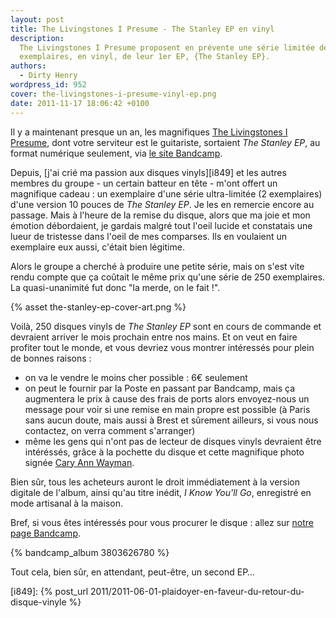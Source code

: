 ```yaml
---
layout: post
title: The Livingstones I Presume - The Stanley EP en vinyl
description:
  The Livingstones I Presume proposent en prévente une série limitée de 250
  exemplaires, en vinyl, de leur 1er EP, {The Stanley EP}.
authors:
  - Dirty Henry
wordpress_id: 952
cover: the-livingstones-i-presume-vinyl-ep.png
date: 2011-11-17 18:06:42 +0100
---
```


Il y a maintenant presque un an, les magnifiques [The Livingstones I
Presume][1], dont votre serviteur est le guitariste, sortaient _The Stanley EP_,
au format numérique seulement, via [le site Bandcamp][1].

Depuis, [j'ai crié ma passion aux disques vinyls][i849] et les autres membres du
groupe - un certain batteur en tête - m'ont offert un magnifique cadeau : un
exemplaire d'une série ultra-limitée (2 exemplaires) d'une version 10 pouces de
_The Stanley EP_. Je les en remercie encore au passage. Mais à l'heure de la
remise du disque, alors que ma joie et mon émotion débordaient, je gardais
malgré tout l'oeil lucide et constatais une lueur de tristesse dans l'oeil de
mes comparses. Ils en voulaient un exemplaire eux aussi, c'était bien légitime.

Alors le groupe a cherché à produire une petite série, mais on s'est vite rendu
compte que ça coûtait le même prix qu'une série de 250 exemplaires. La
quasi-unanimité fut donc "la merde, on le fait !".

{% asset the-stanley-ep-cover-art.png %}

Voilà, 250 disques vinyls de _The Stanley EP_ sont en cours de commande et
devraient arriver le mois prochain entre nos mains. Et on veut en faire profiter
tout le monde, et vous devriez vous montrer intéressés pour plein de bonnes
raisons :

- on va le vendre le moins cher possible : 6€ seulement
- on peut le fournir par la Poste en passant par Bandcamp, mais ça augmentera le
  prix à cause des frais de ports alors envoyez-nous un message pour voir si une
  remise en main propre est possible (à Paris sans aucun doute, mais aussi à
  Brest et sûrement ailleurs, si vous nous contactez, on verra comment
  s'arranger)
- même les gens qui n'ont pas de lecteur de disques vinyls devraient être
  intéréssés, grâce à la pochette du disque et cette magnifique photo signée
  [Cary Ann Wayman](http://www.cariwayman.com/).

Bien sûr, tous les acheteurs auront le droit immédiatement à la version digitale
de l'album, ainsi qu'au titre inédit, _I Know You'll Go_, enregistré en mode
artisanal à la maison.

Bref, si vous êtes intéressés pour vous procurer le disque : allez sur [notre
page Bandcamp][1].

{% bandcamp_album 3803626780 %}

Tout cela, bien sûr, en attendant, peut-être, un second EP…

[1]: https://thelivingstonesipresume.bandcamp.com

[i849]:
{% post_url 2011/2011-06-01-plaidoyer-en-faveur-du-retour-du-disque-vinyle %}

